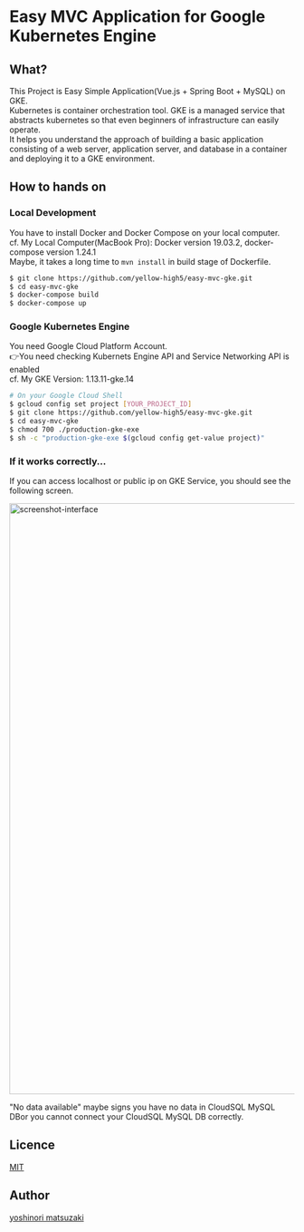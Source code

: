 Easy MVC Application for Google Kubernetes Engine
====

## What?
This Project is Easy Simple Application(Vue.js + Spring Boot + MySQL) on GKE.  
Kubernetes is container orchestration tool. GKE is a managed service that abstracts kubernetes so that even beginners of infrastructure can easily operate.  
It helps you understand the approach of building a basic application consisting of a web server, application server, and database in a container and deploying it to a GKE environment.  

## How to hands on

### Local Development
You have to install Docker and Docker Compose on your local computer.  
cf. My Local Computer(MacBook Pro): Docker version 19.03.2, docker-compose version 1.24.1  
Maybe, it takes a long time to `mvn install` in build stage of Dockerfile.  

```sh
$ git clone https://github.com/yellow-high5/easy-mvc-gke.git
$ cd easy-mvc-gke
$ docker-compose build
$ docker-compose up
```

### Google Kubernetes Engine
You need Google Cloud Platform Account.   
👉You need checking Kubernets Engine API and Service Networking API is enabled     
cf. My GKE Version: 1.13.11-gke.14  

```sh
# On your Google Cloud Shell
$ gcloud config set project [YOUR_PROJECT_ID]
$ git clone https://github.com/yellow-high5/easy-mvc-gke.git
$ cd easy-mvc-gke
$ chmod 700 ./production-gke-exe
$ sh -c "production-gke-exe $(gcloud config get-value project)"
```

### If it works correctly...
If you can access localhost or public ip on GKE Service, you should see the following screen.  

<img width="1043" alt="screenshot-interface" src="https://user-images.githubusercontent.com/14067398/71486087-ece64080-2857-11ea-89fc-f53cbf678961.png">

"No data available" maybe signs you have no data in CloudSQL MySQL DBor you cannot connect your CloudSQL MySQL DB correctly.

## Licence

[MIT](https://opensource.org/licenses/MIT)

## Author

[yoshinori matsuzaki](https://github.com/yellow-high5)